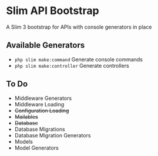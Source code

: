 # Slim API Bootstrap

A Slim 3 bootstrap for APIs with console generators in place

## Available Generators

- `php slim make:command` Generate console commands
- `php slim make:controller` Generate controllers

## To Do

- Middleware Generators
- Middleware Loading
- ~~Configuration Loading~~
- ~~Mailables~~
- ~~Database~~
- Database Migrations
- Database Migration Generators
- Models
- Model Generators
